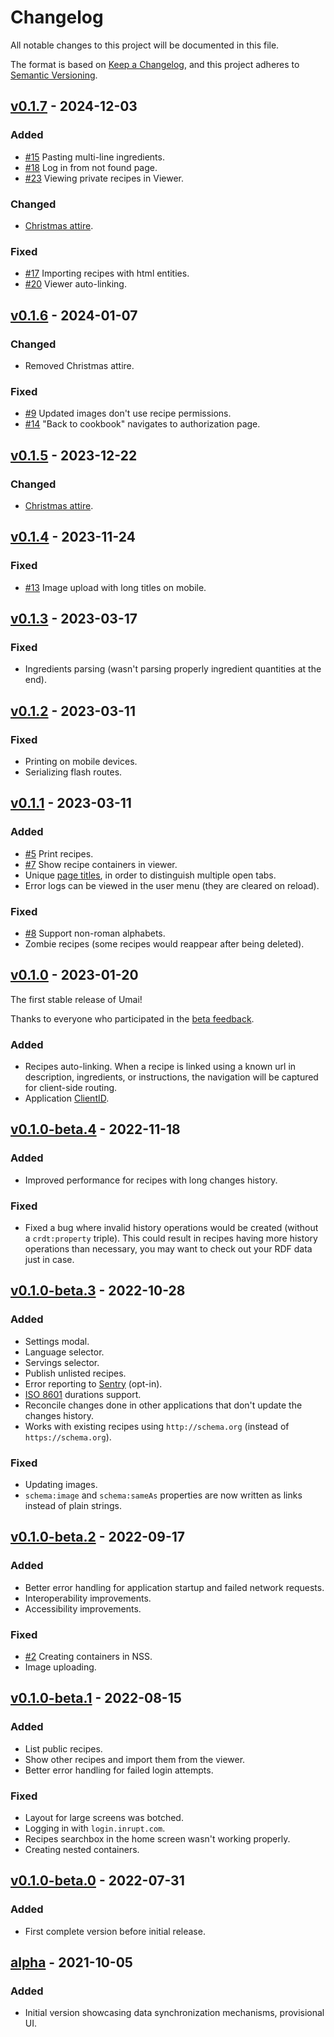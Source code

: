 # Changelog

All notable changes to this project will be documented in this file.

The format is based on [Keep a Changelog](https://keepachangelog.com/en/1.0.0/), and this project adheres to [Semantic Versioning](https://semver.org/spec/v2.0.0.html).

## [v0.1.7](https://github.com/NoelDeMartin/umai/releases/tag/v0.1.7) - 2024-12-03

### Added

- [#15](https://github.com/NoelDeMartin/umai/issues/15) Pasting multi-line ingredients.
- [#18](https://github.com/NoelDeMartin/umai/issues/18) Log in from not found page.
- [#23](https://github.com/NoelDeMartin/umai/issues/20) Viewing private recipes in Viewer.

### Changed

- [Christmas attire](https://github.com/NoelDeMartin/umai/tree/v0.1.7/src/assets/icons/umai-xmas.svg).

### Fixed

- [#17](https://github.com/NoelDeMartin/umai/issues/17) Importing recipes with html entities.
- [#20](https://github.com/NoelDeMartin/umai/issues/20) Viewer auto-linking.

## [v0.1.6](https://github.com/NoelDeMartin/umai/releases/tag/v0.1.6) - 2024-01-07

### Changed

- Removed Christmas attire.

### Fixed

- [#9](https://github.com/NoelDeMartin/umai/issues/9) Updated images don't use recipe permissions.
- [#14](https://github.com/NoelDeMartin/umai/issues/14) "Back to cookbook" navigates to authorization page.

## [v0.1.5](https://github.com/NoelDeMartin/umai/releases/tag/v0.1.5) - 2023-12-22

### Changed

- [Christmas attire](https://github.com/NoelDeMartin/umai/tree/v0.1.5/src/assets/icons/umai-xmas.svg).

## [v0.1.4](https://github.com/NoelDeMartin/umai/releases/tag/v0.1.4) - 2023-11-24

### Fixed

- [#13](https://github.com/NoelDeMartin/umai/issues/13) Image upload with long titles on mobile.

## [v0.1.3](https://github.com/NoelDeMartin/umai/releases/tag/v0.1.3) - 2023-03-17

### Fixed

- Ingredients parsing (wasn't parsing properly ingredient quantities at the end).

## [v0.1.2](https://github.com/NoelDeMartin/umai/releases/tag/v0.1.2) - 2023-03-11

### Fixed

- Printing on mobile devices.
- Serializing flash routes.

## [v0.1.1](https://github.com/NoelDeMartin/umai/releases/tag/v0.1.1) - 2023-03-11

### Added

- [#5](https://github.com/NoelDeMartin/umai/issues/5) Print recipes.
- [#7](https://github.com/NoelDeMartin/umai/issues/7) Show recipe containers in viewer.
- Unique [page titles](https://www.w3.org/DesignIssues/UserInterface.html#title), in order to distinguish multiple open tabs.
- Error logs can be viewed in the user menu (they are cleared on reload).

### Fixed

- [#8](https://github.com/NoelDeMartin/umai/issues/8) Support non-roman alphabets.
- Zombie recipes (some recipes would reappear after being deleted).

## [v0.1.0](https://github.com/NoelDeMartin/umai/releases/tag/v0.1.0) - 2023-01-20

The first stable release of Umai!

Thanks to everyone who participated in the [beta feedback](https://github.com/NoelDeMartin/umai/issues/1).

### Added

- Recipes auto-linking. When a recipe is linked using a known url in description, ingredients, or instructions, the navigation will be captured for client-side routing.
- Application [ClientID](https://solid.github.io/solid-oidc/#clientids).

## [v0.1.0-beta.4](https://github.com/NoelDeMartin/umai/releases/tag/v0.1.0-beta.4) - 2022-11-18

### Added

- Improved performance for recipes with long changes history.

### Fixed

- Fixed a bug where invalid history operations would be created (without a `crdt:property` triple). This could result in recipes having more history operations than necessary, you may want to check out your RDF data just in case.

## [v0.1.0-beta.3](https://github.com/NoelDeMartin/umai/releases/tag/v0.1.0-beta.3) - 2022-10-28

### Added

- Settings modal.
- Language selector.
- Servings selector.
- Publish unlisted recipes.
- Error reporting to [Sentry](https://sentry.io/) (opt-in).
- [ISO 8601](https://en.wikipedia.org/wiki/ISO_8601#Durations) durations support.
- Reconcile changes done in other applications that don't update the changes history.
- Works with existing recipes using `http://schema.org` (instead of `https://schema.org`).

### Fixed

- Updating images.
- `schema:image` and `schema:sameAs` properties are now written as links instead of plain strings.

## [v0.1.0-beta.2](https://github.com/NoelDeMartin/umai/releases/tag/v0.1.0-beta.2) - 2022-09-17

### Added

- Better error handling for application startup and failed network requests.
- Interoperability improvements.
- Accessibility improvements.

### Fixed

- [#2](https://github.com/NoelDeMartin/umai/issues/2) Creating containers in NSS.
- Image uploading.

## [v0.1.0-beta.1](https://github.com/NoelDeMartin/umai/releases/tag/v0.1.0-beta.1) - 2022-08-15

### Added

- List public recipes.
- Show other recipes and import them from the viewer.
- Better error handling for failed login attempts.

### Fixed

- Layout for large screens was botched.
- Logging in with `login.inrupt.com`.
- Recipes searchbox in the home screen wasn't working properly.
- Creating nested containers.

## [v0.1.0-beta.0](https://github.com/NoelDeMartin/umai/releases/tag/v0.1.0-beta.0) - 2022-07-31

### Added

- First complete version before initial release.

## [alpha](https://github.com/NoelDeMartin/umai/releases/tag/alpha) - 2021-10-05

### Added

- Initial version showcasing data synchronization mechanisms, provisional UI.
